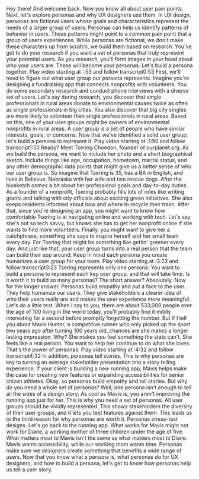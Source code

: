 Hey there! And welcome back. Now you know all about user pain points. Next, let's explore personas and why UX designers use them. In UX design, personas are fictional users whose goals and characteristics represent the needs of a larger group of users. Personas can help us identify patterns of behavior in users. These patterns might point to a common pain point that a group of users experiences. While personas are fictional, we don't make these characters up from scratch, we build them based on research. You've got to do your research if you want a set of personas that truly represent your potential users. As you research, you'll form images in your head about who your users are. These will become your personas. Let's build a persona together.
Play video starting at ::53 and follow transcript0:53
First, we'll need to figure out what user group our persona represents. Imagine you're designing a fundraising app that connects nonprofits with volunteers. You do some secondary research and conduct phone interviews with a diverse set of users. Let's say during research, you discover that single professionals in rural areas donate to environmental causes twice as often as single professionals in big cities. You also discover that big city singles are more likely to volunteer than single professionals in rural areas. Based on this, one of your user groups might be owners of environmental nonprofits in rural areas. A user group is a set of people who have similar interests, goals, or concerns. Now that we've identified a solid user group, let's build a persona to represent it.
Play video starting at :1:50 and follow transcript1:50
Ready? Meet Tsering Choedon, founder of ourplanet.org. As we build the persona, we want to include her photo and a short biographical sketch. Include things like age, occupation, hometown, marital status, and any other demographic data points that might give us a better sense of who our user group is. So imagine that Tsering is 35, has a BA in English, and lives in Bellevue, Nebraska with her wife and two rescue dogs. After the biosketch comes a bit about her professional goals and day-to-day duties. As a founder of a nonprofit, Tsering probably fills lots of roles like writing grants and talking with city officials about exciting green initiatives. She also keeps residents informed about how and where to recycle their trash. After that, since you're designing an app, you might want to know how comfortable Tsering is at navigating online and working with tech. Let's say she's not so tech savvy, but knows she has to get her nonprofit online if she wants to find more volunteers. Finally, you might want to give her a catchphrase, something she says to inspire herself and her small team every day. For Tsering that might be something like gettin' greener every day. And just like that, your user group turns into a real person that the team can build their app around. Keep in mind each persona you create humanizes a user group for your team.
Play video starting at :3:23 and follow transcript3:23
Tsering represents only one persona. You want to build a persona to represent each key user group, and that will take time. Is it worth it to build so many personas? The short answer? Absolutely. Now for the longer answer. Personas build empathy and put a face to the user. They help humanize our users. They give stakeholders a clearer idea of who their users really are and makes the user experience more meaningful. Let's do a little test. When I say to you, there are about 533,000 people over the age of 100 living in the world today, you'll probably find it mildly interesting for a second before promptly forgetting the number. But if I tell you about Mavis Hunter, a competitive runner who only picked up the sport two years ago after turning 100 years old, chances are she makes a longer lasting impression. Why? She makes you feel something the stats can't. She feels like a real person. You want to help her continue to do what she loves. That's the power of personas.
Play video starting at :4:32 and follow transcript4:32
In addition, personas tell stories. This is why personas are key to turning an average stakeholder presentation into a story telling experience. If your client is building a new running app, Mavis helps make the case for creating new features or expanding accessibilities for senior citizen athletes. Okay, so personas build empathy and tell stories. But why do you need a whole set of personas? Well, one persona isn't enough to tell all the sides of a design story. As cool as Mavis is, you aren't improving the running app just for her. This is why you need a set of personas. All user groups should be vividly represented. This shows stakeholders the diversity of their user groups, and it lets you test features against them. This leads us to the third reason for why personas are worth it. Personas stress-test designs. Let's go back to the running app. What works for Mavis might not work for Diane, a working mother of three children under the age of five. What matters most to Mavis isn't the same as what matters most to Diane. Mavis wants accessibility, while our working mom wants time. Personas make sure we designers create something that benefits a wide range of users. Now that you know what a persona is, what personas do for UX designers, and how to build a persona, let's get to know how personas help us tell a user story.


